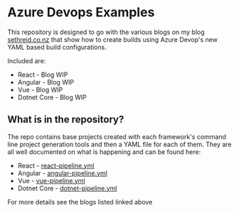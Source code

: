 # Azure Devops Examples

This repository is designed to go with the various blogs on my blog [sethreid.co.nz](https://sethreid.co.nz) that show 
how to create builds using Azure Devop's new YAML based build configurations.

Included are:

- React - Blog WIP
- Angular - Blog WIP
- Vue - Blog WIP
- Dotnet Core - Blog WIP

## What is in the repository?

The repo contains base projects created with each framework's command line project generation tools and then a YAML file for each of them. They are all well documented on what is happening and can be found here:

- React - [react-pipeline.yml](./react-pipeline.yml)
- Angular - [angular-pipeline.yml](./angular-pipeline.yml)
- Vue - [vue-pipeline.yml](./vue-pipeline.yml)
- Dotnet Core - [dotnet-pipeline.yml](./react-pipeline.yml)

For more details see the blogs listed linked above